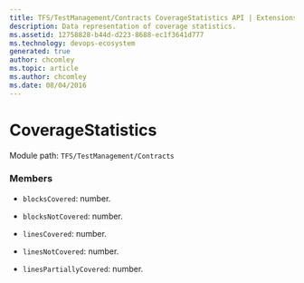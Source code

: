 ```yaml
---
title: TFS/TestManagement/Contracts CoverageStatistics API | Extensions for Azure DevOps Services
description: Data representation of coverage statistics.
ms.assetid: 12758828-b44d-d223-8688-ec1f3641d777
ms.technology: devops-ecosystem
generated: true
author: chcomley
ms.topic: article
ms.author: chcomley
ms.date: 08/04/2016
---
```


# CoverageStatistics

Module path: `TFS/TestManagement/Contracts`


### Members

* `blocksCovered`: number. 

* `blocksNotCovered`: number. 

* `linesCovered`: number. 

* `linesNotCovered`: number. 

* `linesPartiallyCovered`: number. 

